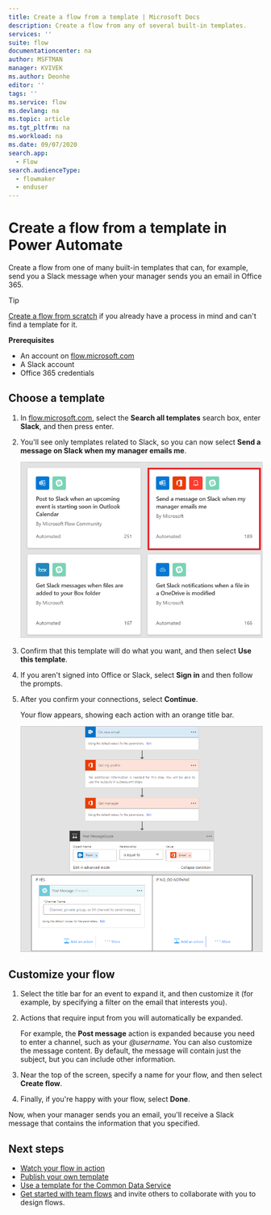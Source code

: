 ```yaml
---
title: Create a flow from a template | Microsoft Docs
description: Create a flow from any of several built-in templates.
services: ''
suite: flow
documentationcenter: na
author: MSFTMAN
manager: KVIVEK
ms.author: Deonhe
editor: ''
tags: ''
ms.service: flow
ms.devlang: na
ms.topic: article
ms.tgt_pltfrm: na
ms.workload: na
ms.date: 09/07/2020
search.app: 
  - Flow
search.audienceType: 
  - flowmaker
  - enduser
---
```

# Create a flow from a template in Power Automate

Create a flow from one of many built-in templates that can, for example, send you a Slack message when your manager sends you an email in Office 365.

>[!TIP]
>[Create a flow from scratch](get-started-logic-flow.md) if you already have a process in mind and can't find a template for it.

**Prerequisites**

* An account on [flow.microsoft.com](https://flow.microsoft.com)
* A Slack account
* Office 365 credentials

## Choose a template

1. In [flow.microsoft.com](https://flow.microsoft.com), select the **Search all templates** search box, enter **Slack**, and then press enter.
1. You'll see only templates related to Slack, so you can now select **Send a message on Slack when my manager emails me**.
   
    ![New option in the left navigation bar](./media/get-started-logic-template/select-template.png)
1. Confirm that this template will do what you want, and then select **Use this template**.
1. If you aren't signed into Office or Slack, select **Sign in** and then follow the prompts.
   
1. After you confirm your connections, select **Continue**.
   
    Your flow appears, showing each action with an orange title bar.
   
    ![Default events and actions from template](./media/get-started-logic-template/template-default.png)

## Customize your flow

1. Select the title bar for an event to expand it, and then customize it (for example, by specifying a filter on the email that interests you).
1. Actions that require input from you will automatically be expanded.
   
    For example, the **Post message** action is expanded because you need to enter a channel, such as your *\@username*. You can also customize the message content. By default, the message will contain just the subject, but you can include other information.
   
1. Near the top of the screen, specify a name for your flow, and then select **Create flow**.
1. Finally, if you're happy with your flow, select **Done**.

Now, when your manager sends you an email, you'll receive a Slack message that contains the information that you specified.

## Next steps

* [Watch your flow in action](see-a-flow-run.md)
* [Publish your own template](publish-a-template.md)
* [Use a template for the Common Data Service](common-data-model-intro.md)
* [Get started with team flows](create-team-flows.md) and invite others to collaborate with you to design flows.

